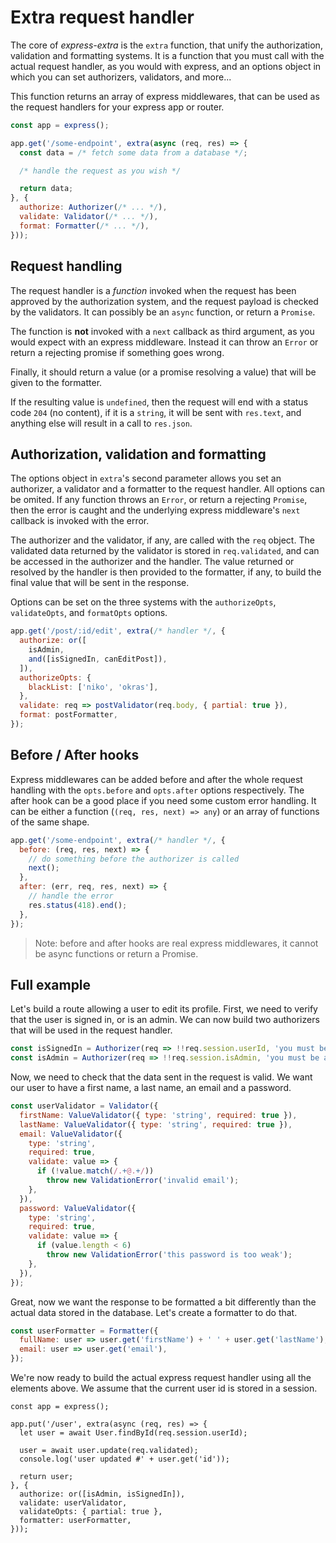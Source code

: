 # Extra request handler

The core of *express-extra* is the `extra` function, that unify the
authorization, validation and formatting systems. It is a function that you
must call with the actual request handler, as you would with express, and
an options object in which you can set authorizers, validators, and more...

This function returns an array of express middlewares, that can be used as the
request handlers for your express app or router.

```js
const app = express();

app.get('/some-endpoint', extra(async (req, res) => {
  const data = /* fetch some data from a database */;

  /* handle the request as you wish */

  return data;
}, {
  authorize: Authorizer(/* ... */),
  validate: Validator(/* ... */),
  format: Formatter(/* ... */),
}));
```

## Request handling

The request handler is a *function* invoked when the request has been approved
by the authorization system, and the request payload is checked by the
validators. It can possibly be an `async` function, or return a `Promise`.

The function is **not** invoked with a `next` callback as third argument, as
you would expect with an express middleware. Instead it can throw an `Error` or
return a rejecting promise if something goes wrong.

Finally, it should return a value (or a promise resolving a value) that will be
given to the formatter.

If the resulting value is `undefined`, then the request will end with a
status code `204` (no content), if it is a `string`, it will be sent with
`res.text`, and anything else will result in a call to `res.json`.

## Authorization, validation and formatting

The options object in `extra`'s second parameter allows you set an authorizer,
a validator and a formatter to the request handler. All options can be omited.
If any function throws an `Error`, or return a rejecting `Promise`, then the
error is caught and the underlying express middleware's `next` callback is
invoked with the error.

The authorizer and the validator, if any, are called with the `req` object. The
validated data returned by the validator is stored in `req.validated`, and can
be accessed in the authorizer and the handler. The value returned or resolved
by the handler is then provided to the formatter, if any, to build the final
value that will be sent in the response.

Options can be set on the three systems with the `authorizeOpts`,
`validateOpts`, and `formatOpts` options.

```js
app.get('/post/:id/edit', extra(/* handler */, {
  authorize: or([
    isAdmin,
    and([isSignedIn, canEditPost]),
  ]),
  authorizeOpts: {
    blackList: ['niko', 'okras'],
  },
  validate: req => postValidator(req.body, { partial: true }),
  format: postFormatter,
});
```

## Before / After hooks

Express middlewares can be added before and after the whole request handling
with the `opts.before` and `opts.after` options respectively. The after hook
can be a good place if you need some custom error handling. It can be either a
function (`(req, res, next) => any`) or an array of functions of the same
shape.

```js
app.get('/some-endpoint', extra(/* handler */, {
  before: (req, res, next) => {
    // do something before the authorizer is called
    next();
  },
  after: (err, req, res, next) => {
    // handle the error
    res.status(418).end();
  },
});
```

> Note: before and after hooks are real express middlewares, it cannot
> be async functions or return a Promise.

## Full example

Let's build a route allowing a user to edit its profile. First, we need to
verify that the user is signed in, or is an admin. We can now build two
authorizers that will be used in the request handler.

```js
const isSignedIn = Authorizer(req => !!req.session.userId, 'you must be signed in');
const isAdmin = Authorizer(req => !!req.session.isAdmin, 'you must be an admin');
```

Now, we need to check that the data sent in the request is valid. We want our
user to have a first name, a last name, an email and a password.

```js
const userValidator = Validator({
  firstName: ValueValidator({ type: 'string', required: true }),
  lastName: ValueValidator({ type: 'string', required: true }),
  email: ValueValidator({
    type: 'string',
    required: true,
    validate: value => {
      if (!value.match(/.+@.+/))
        throw new ValidationError('invalid email');
    },
  }),
  password: ValueValidator({
    type: 'string',
    required: true,
    validate: value => {
      if (value.length < 6)
        throw new ValidationError('this password is too weak');
    },
  }),
});
```

Great, now we want the response to be formatted a bit differently than the
actual data stored in the database. Let's create a formatter to do that.

```js
const userFormatter = Formatter({
  fullName: user => user.get('firstName') + ' ' + user.get('lastName'),
  email: user => user.get('email'),
});
```

We're now ready to build the actual express request handler using all the
elements above. We assume that the current user id is stored in a session.

```
const app = express();

app.put('/user', extra(async (req, res) => {
  let user = await User.findById(req.session.userId);

  user = await user.update(req.validated);
  console.log('user updated #' + user.get('id'));

  return user;
}, {
  authorize: or([isAdmin, isSignedIn]),
  validate: userValidator,
  validateOpts: { partial: true },
  formatter: userFormatter,
}));
```
